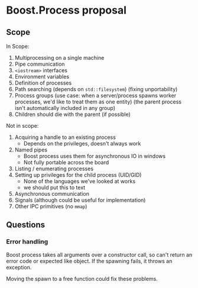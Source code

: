 # Boost.Process proposal

## Scope

In Scope:
1. Multiprocessing on a single machine
2. Pipe communication
3. `<iostream>` interfaces
4. Environment variables
5. Definition of processes
6. Path searching (depends on `std::filesystem`) (fixing unportability)
7. Process groups (use case: when a server/process spawns worker processes, we'd like to treat them as one entity) (the parent process isn't automatically included in any group)
8. Children should die with the parent (if possible)

Not in scope:

1. Acquiring a handle to an existing process
	+ Depends on the privileges, doesn't always work
2. Named pipes
	+ Boost process uses them for asynchronous IO in windows
	+ Not fully portable across the board
3. Listing / enumerating processes
4. Setting up privileges for the child process (UID/GID)
	+ None of the languages we've looked at works
	+ we should put this to text
5. Asynchronous communication
6. Signals (although could be useful for implementation)
7. Other IPC primitives (no `mmap`)

## Questions

### Error handling

Boost process takes all arguments over a constructor call, so can't return an error code or expected like object. If the spawning fails, it throws an exception.

Moving the spawn to a free function could fix these problems.

